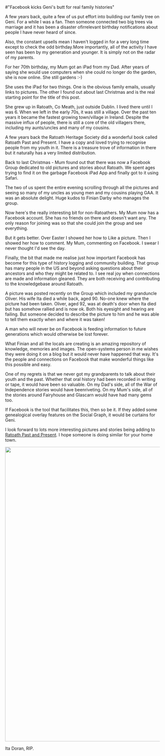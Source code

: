 #"Facebook kicks Geni's butt for real family histories"

A few years back, quite a few of us put effort into building our family tree on Geni. For a while I was a fan. Then someone connected two big trees via marriage and it has been a disaster ofirrelevant birthday notifications about people I have never heard of since.

Also, the constant upsells mean I haven't logged in for a very long time except to check the odd birthday.More importantly, all of the activity I have seen has been by my generation and younger. It is simply not on the radar of my parents.

For her 70th birthday, my Mum got an iPad from my Dad. After years of saying she would use computers when she could no longer do the garden, she is now online. She still gardens :-)

She uses the iPad for two things. One is the obvious family emails, usually links to pictures. The other I found out about last Christmas and is the real starting point for the title of this post.

She grew up in Ratoath, Co Meath, just outside Dublin. I lived there until I was 6. When we left in the early 70s, it was still a village. Over the past ten years it became the fastest growing town/village in Ireland. Despite the massive influx of people, there is still a core of the old villagers there, including my aunts/uncles and many of my cousins.

A few years back the Ratoath Heritage Society did a wonderful book called Ratoath Past and Present. I have a copy and loved trying to recognise people from my youth in it. There is a treasure trove of information in there but it naturally has a very limited distribution.

Back to last Christmas - Mum found out that there was now a Facebook Group dedicated to old pictures and stories about Ratoath. We spent ages trying to find it on the garbage Facebook iPad App and finally got to it using Safari.

The two of us spent the entire evening scrolling through all the pictures and seeing so many of my uncles as young men and my cousins playing GAA. It was an absolute delight. Huge kudos to Finian Darby who manages the group.

Now here's the really interesting bit for non-Ratoathers. My Mum now has a Facebook account. She has no friends on there and doesn't want any. The only reason for joining was so that she could join the group and see everything.

But it gets better. Over Easter I showed her how to Like a picture. Then I showed her how to comment. My Mum, commenting on Facebook. I swear I never thought I'd see the day.

Finally, the bit that made me realise just how important Facebook has become for this type of history logging and community building. That group has many people in the US and beyond asking questions about their ancestors and who they might be related to. I see real joy when connections are made and information gleaned. They are both receiving and contributing to the knowledgebase around Ratoath.

A picture was posted recently on the Group which included my granduncle Oliver. His wife Ita died a while back, aged 90. No-one knew where the picture had been taken. Oliver, aged 92, was at death's door when Ita died but has somehow rallied and is now ok. Both his eyesight and hearing are failing. But someone decided to describe the picture to him and he was able to tell them exactly when and where it was taken!

A man who will never be on Facebook is feeding information to future generations which would otherwise be lost forever.

What Finian and all the locals are creating is an amazing repository of knowledge, memories and images. The open-systems person in me wishes they were doing it on a blog but it would never have happened that way. It's the people and connections on Facebook that make wonderful things like this possible and easy.

One of my regrets is that we never got my grandparents to talk about their youth and the past. Whether that oral history had been recorded in writing or tape, it would have been so valuable. On my Dad's side, all of the War of Independence stories would have beenriveting. On my Mum's side, all of the stories around Fairyhouse and Glascarn would have had many gems too.

If Facebook is the tool that facilitates this, then so be it. If they added some genealogical overlay features on the Social Graph, it would be curtains for Geni.

I look forward to lots more interesting pictures and stories being adding to <a href="https://www.facebook.com/groups/47433132319/">Ratoath Past and Present</a>. I hope someone is doing similar for your home town.

<img class="alignnone size-full wp-image-691" style="color: #333333; font-style: normal; line-height: 24px; border-style: initial; border-color: initial;" title="397019_376323742382634_100000150334669_1639798_1577689519_n" src="http://conoroneill.net/wp-content/uploads/2012/04/397019_376323742382634_100000150334669_1639798_1577689519_n.jpg" alt="" width="640" height="960" />

Ita Doran, RIP.